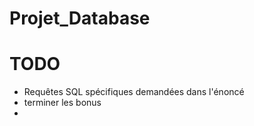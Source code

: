 # Projet_Database

# TODO
- Requêtes SQL spécifiques demandées dans l'énoncé
- terminer les bonus
- 
